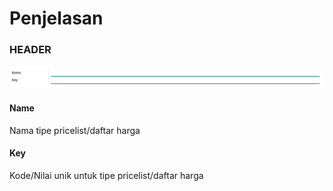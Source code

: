 # Penjelasan

### <a name="bagian-header">HEADER</a>

![](../../img/pricelist-type/form.png)

#### <a name="field-name">Name</a>

Nama tipe pricelist/daftar harga

#### <a name="field-key">Key</a>

Kode/Nilai unik untuk tipe pricelist/daftar harga
